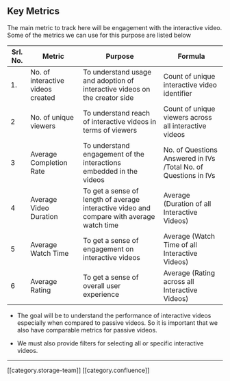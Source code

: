 
## Key Metrics
The main metric to track here will be engagement with the interactive video. Some of the metrics we can use for this purpose are listed below



|  **Srl. No.**  |  **Metric**  |  **Purpose**  |  **Formula**  | 
|  --- |  --- |  --- |  --- | 
| 1. | No. of interactive videos created | To understand usage and adoption of interactive videos on the creator side | Count of unique interactive video identifier | 
| 2 | No. of unique viewers | To understand reach of interactive videos in terms of viewers | Count of unique viewers across all interactive videos | 
| 3 | Average Completion Rate | To understand engagement of the interactions embedded in the videos | No. of Questions Answered in IVs /Total No. of Questions in IVs | 
| 4 | Average Video Duration | To get a sense of length of average interactive video and compare with average watch time | Average (Duration of all Interactive Videos) | 
| 5 | Average Watch Time | To get a sense of engagement on interactive videos | Average (Watch Time of all Interactive Videos) | 
| 6  | Average Rating  | To get a sense of overall user experience | Average (Rating across all Interactive Videos) | 


* The goal will be to understand the performance of interactive videos especially when compared to passive videos. So it is important that we also have comparable metrics for passive videos. 


* We must also provide filters for selecting all or specific interactive videos.







*****

[[category.storage-team]] 
[[category.confluence]] 
